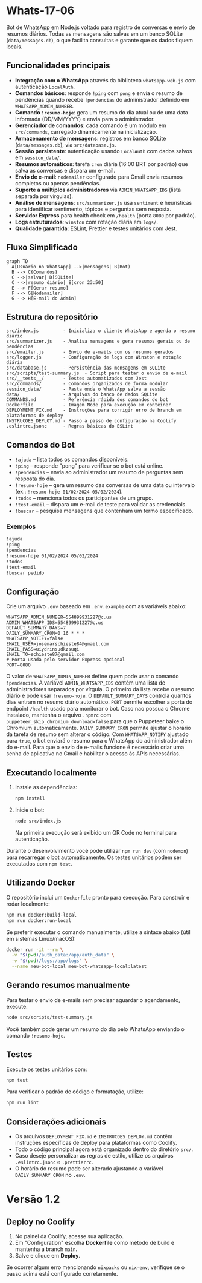 # Whats-17-06

Bot de WhatsApp em Node.js voltado para registro de conversas e envio de resumos diários. Todas as mensagens são salvas em um banco SQLite (`data/messages.db`), o que facilita consultas e garante que os dados fiquem locais.

## Funcionalidades principais

- **Integração com o WhatsApp** através da biblioteca `whatsapp-web.js` com autenticação `LocalAuth`.
- **Comandos básicos**: responde `!ping` com `pong` e envia o resumo de pendências quando recebe `!pendencias` do administrador definido em `WHATSAPP_ADMIN_NUMBER`.
- **Comando `!resumo-hoje`**: gera um resumo do dia atual ou de uma data informada (DD/MM/YYYY) e envia para o administrador.
- **Gerenciador de comandos**: cada comando é um módulo em `src/commands`, carregado dinamicamente na inicialização.
- **Armazenamento de mensagens**: registros em banco SQLite (`data/messages.db`), via `src/database.js`.
- **Sessão persistente**: autenticação usando `LocalAuth` com dados salvos em `session_data/`.
- **Resumos automáticos**: tarefa `cron` diária (16:00 BRT por padrão) que salva as conversas e dispara um e-mail.
- **Envio de e-mail**: `nodemailer` configurado para Gmail envia resumos completos ou apenas pendências.
- **Suporte a múltiplos administradores** via `ADMIN_WHATSAPP_IDS` (lista separada por vírgulas).
- **Análise de mensagens**: `src/summarizer.js` usa `sentiment` e heurísticas para identificar sentimento, tópicos e perguntas sem resposta.
- **Servidor Express** para health check em `/health` (porta `8080` por padrão).
- **Logs estruturados**: `winston` com rotação diária em `logs/`.
- **Qualidade garantida**: ESLint, Prettier e testes unitários com Jest.
## Fluxo Simplificado

```mermaid
graph TD
  A[Usuário no WhatsApp] -->|mensagens| B(Bot)
  B --> C{Comandos}
  C -->|salvar| D[SQLite]
  C -->|resumo diário| E[cron 23:50]
  E --> F[Gerar resumo]
  F --> G[Nodemailer]
  G --> H[E-mail do Admin]
```


## Estrutura do repositório

```
src/index.js         - Inicializa o cliente WhatsApp e agenda o resumo diário
src/summarizer.js    - Analisa mensagens e gera resumos gerais ou de pendências
src/emailer.js       - Envio de e-mails com os resumos gerados
src/logger.js        - Configuração de logs com Winston e rotação diária
src/database.js      - Persistência das mensagens em SQLite
src/scripts/test-summary.js  - Script para testar o envio de e-mail
src/__tests__/       - Testes automatizados com Jest
src/commands/        - Comandos organizados de forma modular
session_data/        - Pasta onde o WhatsApp salva a sessão
data/                - Arquivos do banco de dados SQLite
COMMANDS.md          - Referência rápida dos comandos do bot
Dockerfile           - Imagem Node para execução em contêiner
DEPLOYMENT_FIX.md    - Instruções para corrigir erro de branch em plataformas de deploy
INSTRUCOES_DEPLOY.md - Passo a passo de configuração na Coolify
.eslintrc.jsonc      - Regras básicas do ESLint
```

## Comandos do Bot

- `!ajuda` – lista todos os comandos disponíveis.
- `!ping` – responde "pong" para verificar se o bot está online.
- `!pendencias` – envia ao administrador um resumo de perguntas sem resposta do dia.
- `!resumo-hoje` – gera um resumo das conversas de uma data ou intervalo (ex.: `!resumo-hoje 01/02/2024 05/02/2024`).
- `!todos` – menciona todos os participantes de um grupo.
- `!test-email` – dispara um e-mail de teste para validar as credenciais.
- `!buscar` – pesquisa mensagens que contenham um termo especificado.
### Exemplos
```bash
!ajuda
!ping
!pendencias
!resumo-hoje 01/02/2024 05/02/2024
!todos
!test-email
!buscar pedido
```

## Configuração

Crie um arquivo `.env` baseado em `.env.example` com as variáveis abaixo:

```
WHATSAPP_ADMIN_NUMBER=554899931227@c.us
ADMIN_WHATSAPP_IDS=554899931227@c.us
DEFAULT_SUMMARY_DAYS=7
DAILY_SUMMARY_CRON=0 16 * * *
WHATSAPP_NOTIFY=false
EMAIL_USER=josemarschieste84@gmail.com
EMAIL_PASS=uiydrinsudkzsuqi
EMAIL_TO=schieste87@gmail.com
# Porta usada pelo servidor Express opcional
PORT=8080
```
O valor de `WHATSAPP_ADMIN_NUMBER` define quem pode usar o comando `!pendencias`.
A variável `ADMIN_WHATSAPP_IDS` contém uma lista de administradores separados por vírgula. O primeiro da lista recebe o resumo diário e pode usar `!resumo-hoje`.
O `DEFAULT_SUMMARY_DAYS` controla quantos dias entram no resumo diário automático.
`PORT` permite escolher a porta do endpoint `/health` usado para monitorar o bot.
Caso nao possua o Chrome instalado, mantenha o arquivo `.npmrc` com `puppeteer_skip_chromium_download=false` para que o Puppeteer baixe o Chromium automaticamente.
`DAILY_SUMMARY_CRON` permite ajustar o horário da tarefa de resumo sem alterar o código.
Com `WHATSAPP_NOTIFY` ajustado para `true`, o bot enviará o resumo para o WhatsApp do administrador além do e-mail.
Para que o envio de e-mails funcione é necessário criar uma senha de aplicativo no Gmail e habilitar o acesso às APIs necessárias.

## Executando localmente

1. Instale as dependências:
   ```bash
   npm install
   ```
2. Inicie o bot:
   ```bash
   node src/index.js
   ```
   Na primeira execução será exibido um QR Code no terminal para autenticação.

Durante o desenvolvimento você pode utilizar `npm run dev` (com `nodemon`) para recarregar o bot automaticamente. Os testes unitários podem ser executados com `npm test`.

## Utilizando Docker

O repositório inclui um `Dockerfile` pronto para execução. Para construir e rodar localmente:

```bash
npm run docker:build-local
npm run docker:run-local
```
Se preferir executar o comando manualmente, utilize a sintaxe abaixo (útil em sistemas Linux/macOS):

```bash
docker run -it --rm \
  -v "$(pwd)/auth_data:/app/auth_data" \
  -v "$(pwd)/logs:/app/logs" \
  --name meu-bot-local meu-bot-whatsapp-local:latest
```

## Gerando resumos manualmente

Para testar o envio de e-mails sem precisar aguardar o agendamento, execute:

```bash
node src/scripts/test-summary.js
```
Você também pode gerar um resumo do dia pelo WhatsApp enviando o comando `!resumo-hoje`.

## Testes

Execute os testes unitários com:

```bash
npm test
```

Para verificar o padrão de código e formatação, utilize:

```bash
npm run lint
```

## Considerações adicionais

- Os arquivos `DEPLOYMENT_FIX.md` e `INSTRUCOES_DEPLOY.md` contêm instruções específicas de deploy para plataformas como Coolify.
- Todo o código principal agora está organizado dentro do diretório `src/`.
- Caso deseje personalizar as regras de estilo, utilize os arquivos `.eslintrc.jsonc` e `.prettierrc`.
- O horário do resumo pode ser alterado ajustando a variável `DAILY_SUMMARY_CRON` no `.env`.

# Versão 1.2

## Deploy no Coolify

1. No painel da Coolify, acesse sua aplicação.
2. Em "Configuration" escolha **Dockerfile** como método de build e mantenha a branch `main`.
3. Salve e clique em **Deploy**.

Se ocorrer algum erro mencionando `nixpacks` ou `nix-env`, verifique se o passo acima está configurado corretamente.
